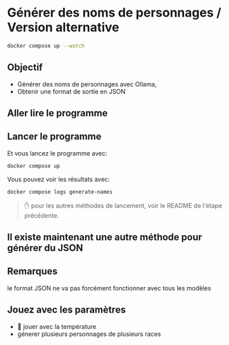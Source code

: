 # Générer des noms de personnages / Version alternative

<!-- TODO: à re écrire et faire des schemas ... -->

```bash
docker compose up --watch
```


## Objectif

- Générer des noms de personnages avec Ollama,
- Obtenir une format de sortie en JSON

## Aller lire le programme


## Lancer le programme

Et vous lancez le programme avec:
```bash
docker compose up
```

Vous pouvez voir les résultats avec:
```bash
docker compose logs generate-names
```

> ✋ pour les autres méthodes de lancement, voir le README de l'étape précédente.

## Il existe maintenant une autre méthode pour générer du JSON


## Remarques

le format JSON ne va pas forcément fonctionner avec tous les modèles

## Jouez avec les paramètres

- 👋 jouer avec la température
- génerer plusieurs personnages de plusieurs races
